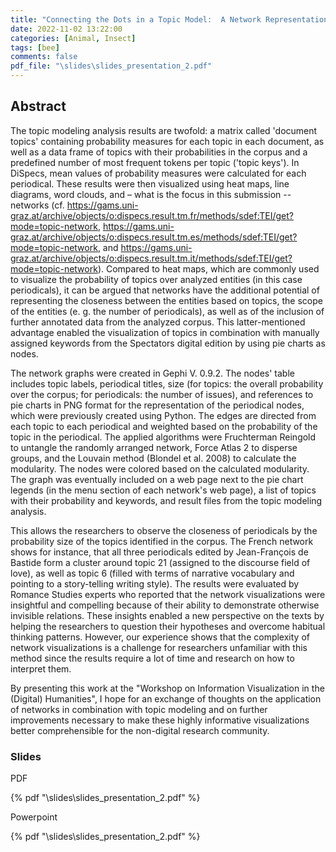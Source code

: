```yaml
---
title: "Connecting the Dots in a Topic Model:  A Network Representation of Topics and Periodicals"
date: 2022-11-02 13:22:00
categories: [Animal, Insect]
tags: [bee]
comments: false
pdf_file: "\slides\slides_presentation_2.pdf"
---
```


## Abstract

The topic modeling analysis results are twofold: a matrix called 'document topics' containing probability measures for each topic in each document, as well as a data frame of topics with their probabilities in the corpus and a predefined number of most frequent tokens per topic ('topic keys'). In DiSpecs, mean values of probability measures were calculated for each periodical. These results were then visualized using heat maps, line diagrams, word clouds, and – what is the focus in this submission -- networks (cf. https://gams.uni-graz.at/archive/objects/o:dispecs.result.tm.fr/methods/sdef:TEI/get?mode=topic-network, https://gams.uni-graz.at/archive/objects/o:dispecs.result.tm.es/methods/sdef:TEI/get?mode=topic-network, and https://gams.uni-graz.at/archive/objects/o:dispecs.result.tm.it/methods/sdef:TEI/get?mode=topic-network). Compared to heat maps, which are commonly used to visualize the probability of topics over analyzed entities (in this case periodicals), it can be argued that networks have the additional potential of representing the closeness between the entities based on topics, the scope of the entities (e. g. the number of periodicals), as well as of the inclusion of further annotated data from the analyzed corpus. This latter-mentioned advantage enabled the visualization of topics in combination with manually assigned keywords from the Spectators digital edition by using pie charts as nodes.
 
The network graphs were created in Gephi V. 0.9.2. The nodes' table includes topic labels, periodical titles, size (for topics: the overall probability over the corpus; for periodicals: the number of issues), and references to pie charts in PNG format for the representation of the periodical nodes, which were previously created using Python. The edges are directed from each topic to each periodical and weighted based on the probability of the topic in the periodical. The applied algorithms were Fruchterman Reingold to untangle the randomly arranged network, Force Atlas 2 to disperse groups, and the Louvain method (Blondel et al. 2008) to calculate the modularity. The nodes were colored based on the calculated modularity. The graph was eventually included on a web page next to the pie chart legends (in the menu section of each network's web page), a list of topics with their probability and keywords, and result files from the topic modeling analysis.
     
This allows the researchers to observe the closeness of periodicals by the probability size of the topics identified in the corpus. The French network shows for instance, that all three periodicals edited by Jean-François de Bastide form a cluster around topic 21 (assigned to the discourse field of love), as well as topic 6 (filled with terms of narrative vocabulary and pointing to a story-telling writing style). The results were evaluated by Romance Studies experts who reported that the network visualizations were insightful and compelling because of their ability to demonstrate otherwise invisible relations. These insights enabled a new perspective on the texts by helping the researchers to question their hypotheses and overcome habitual thinking patterns. However, our experience shows that the complexity of network visualizations is a challenge for researchers unfamiliar with this method since the results require a lot of time and research on how to interpret them.
 
By presenting this work at the "Workshop on Information Visualization in the (Digital) Humanities", I hope for an exchange of thoughts on the application of networks in combination with topic modeling and on further improvements necessary to make these highly informative visualizations better comprehensible for the non-digital research community.    

### Slides

PDF

{% pdf "\slides\slides_presentation_2.pdf" %}

Powerpoint

{% pdf "\slides\slides_presentation_2.pdf" %}
